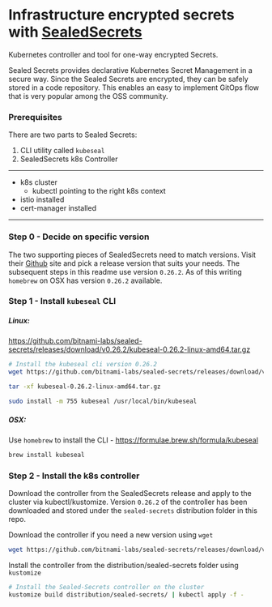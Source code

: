# Infrastructure encrypted secrets with [SealedSecrets](https://github.com/bitnami-labs/sealed-secrets)

Kubernetes controller and tool for one-way encrypted Secrets.

Sealed Secrets provides declarative Kubernetes Secret Management in a secure way. Since the Sealed Secrets 
are encrypted, they can be safely stored in a code repository. This enables an easy to implement GitOps flow 
that is very popular among the OSS community.

### Prerequisites

There are two parts to Sealed Secrets:
1. CLI utility called `kubeseal`
2. SealedSecrets k8s Controller 

--------------------------------------------
* k8s cluster
  * kubectl pointing to the right k8s context
* istio installed
* cert-manager installed

--------------------------------------------

### Step 0 - Decide on specific version
The two supporting pieces of SealedSecrets need to match versions. Visit their [Github](https://github.com/bitnami-labs/sealed-secrets/releases)
site and pick a release version that suits your needs. The subsequent steps in this readme use version `0.26.2`. As of this 
writing `homebrew` on OSX has version `0.26.2` available. 

### Step 1 - Install `kubeseal` CLI
##### Linux:
https://github.com/bitnami-labs/sealed-secrets/releases/download/v0.26.2/kubeseal-0.26.2-linux-amd64.tar.gz
```bash
# Install the kubeseal cli version 0.26.2
wget https://github.com/bitnami-labs/sealed-secrets/releases/download/v0.26.2/kubeseal-0.26.2-linux-amd64.tar.gz

tar -xf kubeseal-0.26.2-linux-amd64.tar.gz

sudo install -m 755 kubeseal /usr/local/bin/kubeseal
```

##### OSX:
Use `homebrew` to install the CLI - https://formulae.brew.sh/formula/kubeseal
```bash
brew install kubeseal
```
    
### Step 2 - Install the k8s controller 
Download the controller from the SealedSecrets release and apply to the cluster via kubectl/kustomize. Version `0.26.2`
of the controller has been downloaded and stored under the `sealed-secrets` distribution folder in this repo. 

Download the controller if you need a new version using `wget`
```bash
wget https://github.com/bitnami-labs/sealed-secrets/releases/download/v0.26.2/controller.yaml
```

Install the controller from the distribution/sealed-secrets folder using `kustomize`
```bash
# Install the Sealed-Secrets controller on the cluster
kustomize build distribution/sealed-secrets/ | kubectl apply -f -
```